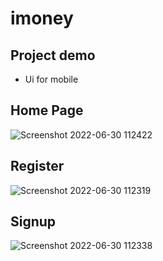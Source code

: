 # imoney

## Project demo

- Ui for mobile

## Home Page

![Screenshot 2022-06-30 112422](https://user-images.githubusercontent.com/65403020/176592520-0386a7fe-f381-483d-8b49-e56451a69ee9.png)

## Register

![Screenshot 2022-06-30 112319](https://user-images.githubusercontent.com/65403020/176592528-fff78e78-b880-47de-98b3-5b7b8d5967a0.png)

## Signup

![Screenshot 2022-06-30 112338](https://user-images.githubusercontent.com/65403020/176592530-9706d7cc-59bd-46a2-be9b-b1b61a94dbfb.png)

##
